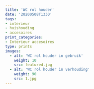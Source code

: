 ```yaml
---
title: 'WC rol houder'
date: '20200508T1330'
tags:
- interieur
- huishouding
- accesoires
print_categories:
- Interieur accesoires
type: prints
images:
  - alt: 'WC rol houder in gebruik'
    weight: 10
    src: featured.jpg
  - alt: 'WC rol houder in verhouding'
    weight: 90
    src: 1.jpg
---
```

